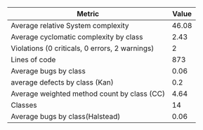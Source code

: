 | Metric | Value |
|--------|-------|
| Average relative System complexity | 46.08 |
| Average cyclomatic complexity by class | 2.43 |
| Violations (0 criticals, 0 errors, 2 warnings) | 2 |
| Lines of code | 873 |
| Average bugs by class | 0.06 |
| average defects by class (Kan) | 0.2 |
| Average weighted method count by class (CC) | 4.64 |
| Classes | 14 |
| Average bugs by class(Halstead) | 0.06 |
